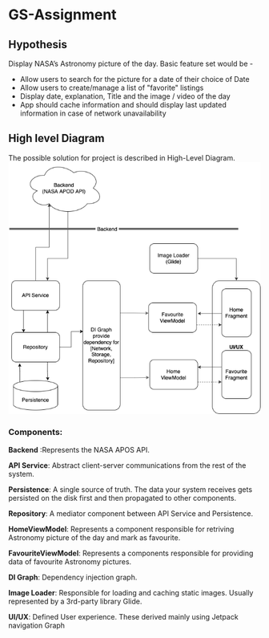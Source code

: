 # GS-Assignment
## Hypothesis 
Display NASA’s Astronomy picture of the day.
Basic feature set would be -
-	Allow users to search for the picture for a date of their choice of Date
-	Allow users to create/manage a list of "favorite" listings
-	Display date, explanation, Title and the image / video of the day
-	App should cache information and should display last updated information in case of network unavailability



## High level Diagram
The possible solution for project is described in High-Level Diagram.
![High Level Diagram](https://github.com/abhishekkdubey/GS-Assignment/blob/develop/HLD.png)

### Components:
**Backend** :Represents the NASA APOS API.

**API Service**: Abstract client-server communications from the rest of the system.

**Persistence**: A single source of truth. The data your system receives gets persisted on the disk first and then propagated to other components.

**Repository**: A mediator component between API Service and Persistence.

**HomeViewModel**: Represents a component responsible for retriving Astronomy picture of the day and mark as favourite.

**FavouriteViewModel**: Represents a components responsible for providing data of favourite Astronomy pictures.

**DI Graph**: Dependency injection graph.

**Image Loader**: Responsible for loading and caching static images. Usually represented by a 3rd-party library Glide.

**UI/UX**: Defined User experience. These derived mainly using Jetpack navigation Graph

